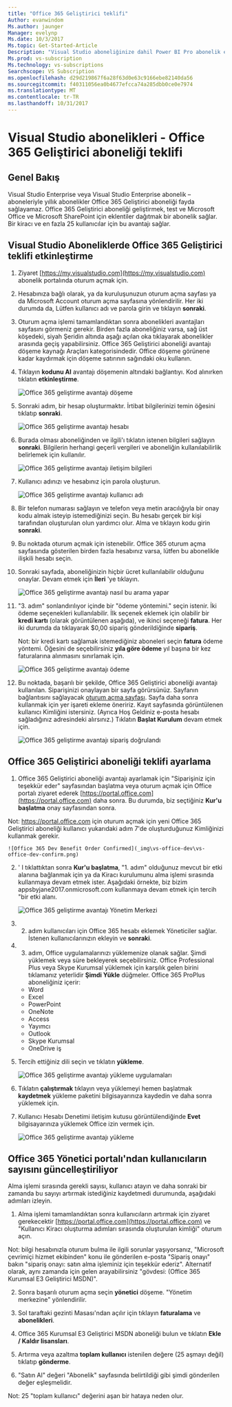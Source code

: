 ```yaml
---
title: "Office 365 Geliştirici teklifi"
Author: evanwindom
Ms.author: jaunger
Manager: evelynp
Ms.date: 10/3/2017
Ms.topic: Get-Started-Article
Description: "Visual Studio aboneliğinize dahil Power BI Pro abonelik etkinleştirme konusunda bilgi edinin."
Ms.prod: vs-subscription
Ms.technology: vs-subscriptions
Searchscope: VS Subscription
ms.openlocfilehash: d29d219867f6a28f63d0e63c9166ebe82140da56
ms.sourcegitcommit: f40311056ea0b4677efcca74a285dbb0ce0e7974
ms.translationtype: MT
ms.contentlocale: tr-TR
ms.lasthandoff: 10/31/2017
---
```

# <a name="visual-studio-subscriptions---the-office-365-developer-subscription-benefit"></a>Visual Studio abonelikleri - Office 365 Geliştirici aboneliği teklifi

## <a name="overview"></a>Genel Bakış

Visual Studio Enterprise veya Visual Studio Enterprise abonelik – aboneleriyle yıllık abonelikler Office 365 Geliştirici aboneliği fayda sağlayamaz.  Office 365 Geliştirici aboneliği geliştirmek, test ve Microsoft Office ve Microsoft SharePoint için eklentiler dağıtmak bir abonelik sağlar.  Bir kiracı ve en fazla 25 kullanıcılar için bu avantajı sağlar.

## <a name="activating-the-office-365-developer-benefit-in-visual-studio-subscriptions"></a>Visual Studio Aboneliklerde Office 365 Geliştirici teklifi etkinleştirme

1. Ziyaret [https://my.visualstudio.com](https://my.visualstudio.com) abonelik portalında oturum açmak için.
2. Hesabınıza bağlı olarak, ya da kuruluşunuzun oturum açma sayfası ya da Microsoft Account oturum açma sayfasına yönlendirilir.  Her iki durumda da, Lütfen kullanıcı adı ve parola girin ve tıklayın **sonraki**.
3. Oturum açma işlemi tamamlandıktan sonra abonelikleri avantajları sayfasını görmeniz gerekir.  Birden fazla aboneliğiniz varsa, sağ üst köşedeki, siyah Şeridin altında aşağı açılan oka tıklayarak abonelikler arasında geçiş yapabilirsiniz.  Office 365 Geliştirici aboneliği avantajı döşeme kaynağı Araçları kategorisindedir.  Office döşeme görünene kadar kaydırmak için döşeme satırının sağındaki oku kullanın. 
4. Tıklayın **kodunu Al** avantajı döşemenin altındaki bağlantıyı.   Kod alınırken tıklatın **etkinleştirme**. 

    ![Office 365 geliştirme avantajı döşeme](_img\vs-office-dev\vs-office-dev-tile.png)

5.  Sonraki adım, bir hesap oluşturmaktır.  İrtibat bilgilerinizi temin öğesini tıklatıp **sonraki**. 

    ![Office 365 geliştirme avantajı hesabı](_img\vs-office-dev\vs-office-dev-account-cropped.png)


6.  Burada olması aboneliğinden ve ilgili'ı tıklatın istenen bilgileri sağlayın **sonraki**.  Bilgilerin herhangi geçerli vergileri ve aboneliğin kullanılabilirlik belirlemek için kullanılır.  

    ![Office 365 geliştirme avantajı iletişim bilgileri](_img\vs-office-dev\vs-office-dev-contact-cropped.png)


7.  Kullanıcı adınızı ve hesabınız için parola oluşturun.  

    ![Office 365 geliştirme avantajı kullanıcı adı](_img\vs-office-dev\vs-office-dev-username-cropped.png)

8.  Bir telefon numarası sağlayın ve telefon veya metin aracılığıyla bir onay kodu almak isteyip istemediğinizi seçin.  Bu hesabı gerçek bir kişi tarafından oluşturulan olun yardımcı olur. Alma ve tıklayın kodu girin **sonraki**.

9.  Bu noktada oturum açmak için istenebilir.  Office 365 oturum açma sayfasında gösterilen birden fazla hesabınız varsa, lütfen bu abonelikle ilişkili hesabı seçin.

10. Sonraki sayfada, aboneliğinizin hiçbir ücret kullanılabilir olduğunu onaylar.  Devam etmek için **İleri** 'ye tıklayın.  

    ![Office 365 geliştirme avantajı nasıl bu arama yapar](_img\vs-office-dev\vs-office-dev-price.png)


11. "3. adım" sonlandırılıyor içinde bir "ödeme yöntemini." seçin istenir.  İki ödeme seçenekleri kullanılabilir.  İlk seçenek eklemek için olabilir bir **kredi kartı** (olarak görüntülenen aşağıda), ve ikinci seçeneği **fatura**.  Her iki durumda da tıklayarak $0,00 sipariş gönderildiğinde **sipariş**.

    Not: bir kredi kartı sağlamak istemediğiniz aboneleri seçin **fatura** ödeme yöntemi.  Öğesini de seçebilirsiniz **yıla göre ödeme** yıl başına bir kez faturalarına alınmasını sınırlamak için.
 

    ![Office 365 geliştirme avantajı ödeme](_img\vs-office-dev\vs-office-dev-credit-blur-cropped.png)

12. Bu noktada, başarılı bir şekilde, Office 365 Geliştirici aboneliği avantajı kullanılan.  Siparişinizi onaylayan bir sayfa görürsünüz.  Sayfanın bağlantısını sağlayacak [oturum açma sayfası](https://portal.office.com "Office 365 oturum açma sayfası").  Sayfa daha sonra kullanmak için yer işareti ekleme öneririz.  Kayıt sayfasında görüntülenen kullanıcı Kimliğini istersiniz.  (Ayrıca Hoş Geldiniz e-posta hesabı sağladığınız adresindeki alırsınız.)  Tıklatın **Başlat Kurulum** devam etmek için.  

    ![Office 365 geliştirme avantajı sipariş doğrulandı](_img\vs-office-dev\vs-office-dev-confirm.png)

## <a name="setting-up-the-office-365-developer-subscription-benefit"></a>Office 365 Geliştirici aboneliği teklifi ayarlama

1. Office 365 Geliştirici aboneliği avantajı ayarlamak için "Siparişiniz için teşekkür eder" sayfasından başlatma veya oturum açmak için Office portalı ziyaret ederek [https://portal.office.com](https://portal.office.com) daha sonra.  Bu durumda, biz seçtiğiniz **Kur'u başlatma** onay sayfasından sonra.

Not: https://portal.office.com için oturum açmak için yeni Office 365 Geliştirici aboneliği kullanıcı yukarıdaki adım 7'de oluşturduğunuz Kimliğinizi kullanmak gerekir.

    ![Office 365 Dev Benefit Order Confirmed](_img\vs-office-dev\vs-office-dev-confirm.png)

2. ' I tıklattıktan sonra **Kur'u başlatma**, "1. adım" olduğunuz mevcut bir etki alanına bağlanmak için ya da Kiracı kurulumunu alma işlemi sırasında kullanmaya devam etmek ister.  Aşağıdaki örnekte, biz bizim appsbyjane2017.onmicrosoft.com kullanmaya devam etmek için tercih "bir etki alanı.

    ![Office 365 geliştirme avantajı Yönetim Merkezi](_img\vs-office-dev\vs-office-dev-admin-cropped.png)

12. 2. adım kullanıcıları için Office 365 hesabı eklemek Yöneticiler sağlar.  İstenen kullanıcılarınızın ekleyin ve **sonraki**.  

13. 3. adım, Office uygulamalarınızı yüklemenize olanak sağlar.  Şimdi yüklemek veya süre bekleyerek seçebilirsiniz.  Office Professional Plus veya Skype Kurumsal yüklemek için karşılık gelen birini tıklamanız yeterlidir **Şimdi Yükle** düğmeler.  Office 365 ProPlus aboneliğiniz içerir:
    - Word
    - Excel
    - PowerPoint
    - OneNote
    - Access
    - Yayımcı
    - Outlook
    - Skype Kurumsal
    - OneDrive iş

14. Tercih ettiğiniz dili seçin ve tıklatın **yükleme**. 

    ![Office 365 geliştirme avantajı yükleme uygulamaları](_img\vs-office-dev\vs-office-dev-install-cropped.png)

15. Tıklatın **çalıştırmak** tıklayın veya yüklemeyi hemen başlatmak **kaydetmek** yükleme paketini bilgisayarınıza kaydedin ve daha sonra yüklemek için.

16. Kullanıcı Hesabı Denetimi iletişim kutusu görüntülendiğinde **Evet** bilgisayarınıza yüklemek Office izin vermek için.  

    ![Office 365 geliştirme avantajı yükleme](_img\vs-office-dev\vs-office-dev-app-install-cropped.png)


## <a name="updating-the-number-of-users-from-the-office-365-admin-portal"></a>Office 365 Yönetici portalı'ndan kullanıcıların sayısını güncelleştiriliyor

Alma işlemi sırasında gerekli sayısı, kullanıcı atayın ve daha sonraki bir zamanda bu sayıyı artırmak istediğiniz kaydetmedi durumunda, aşağıdaki adımları izleyin. 

1. Alma işlemi tamamlandıktan sonra kullanıcıların artırmak için ziyaret gerekecektir [https://portal.office.com](https://portal.office.com) ve "Kullanıcı Kiracı oluşturma adımları sırasında oluşturulan kimliği" oturum açın.

Not: bilgi hesabınızla oturum bulma ile ilgili sorunlar yaşıyorsanız, "Microsoft çevrimiçi hizmet ekibinden" konu ile gönderilen e-posta "Sipariş onayı" bakın "sipariş onayı: satın alma işleminiz için teşekkür ederiz".  Alternatif olarak, aynı zamanda için gelen arayabilirsiniz "gövdesi: (Office 365 Kurumsal E3 Geliştirici MSDN)".

2. Sonra başarılı oturum açma seçin **yönetici** döşeme. "Yönetim merkezine" yönlendirilir.

3. Sol taraftaki gezinti Masası'ndan açılır için tıklayın **faturalama** ve **abonelikleri**.

4. Office 365 Kurumsal E3 Geliştirici MSDN aboneliği bulun ve tıklatın **Ekle / Kaldır lisansları**.

5. Artırma veya azaltma **toplam kullanıcı** istenilen değere (25 aşmayı değil) tıklatıp **gönderme**.

6. "Satın Al" değeri "Abonelik" sayfasında belirtildiği gibi şimdi gönderilen değer eşleşmelidir.

Not: 25 "toplam kullanıcı" değerini aşan bir hataya neden olur.



